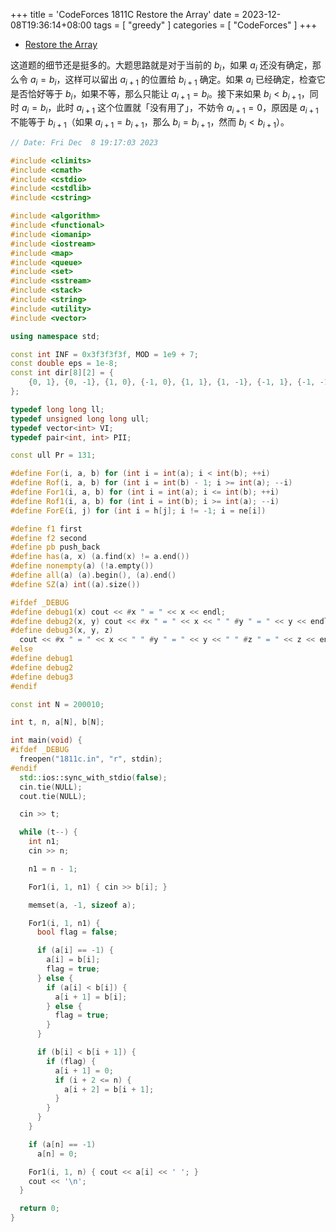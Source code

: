 +++
title = 'CodeForces 1811C Restore the Array'
date = 2023-12-08T19:36:14+08:00
tags = [
    "greedy"
]
categories = [ "CodeForces" ]
+++

- [Restore the Array](https://vjudge.net/problem/CodeForces-1811c)

这道题的细节还是挺多的。大题思路就是对于当前的 $b_i$，如果 $a_i$ 还没有确定，那么令 $a_i = b_i$，这样可以留出 $a_{i + 1}$ 的位置给 $b_{i + 1}$ 确定。如果 $a_{i}$ 已经确定，检查它是否恰好等于 $b_{i}$，如果不等，那么只能让 $a_{i + 1} = b_i$。接下来如果 $b_i < b_{i + 1}$，同时 $a_i = b_i$，此时 $a_{i+1}$ 这个位置就「没有用了」，不妨令 $a_{i + 1} = 0$，原因是 $a_{i + 1}$ 不能等于 $b_{i + 1}$（如果 $a_{i + 1} = b_{i + 1}$，那么 $b_{i} = b_{i + 1}$，然而 $b_i < b_{i + 1}$）。

```cpp
// Date: Fri Dec  8 19:17:03 2023

#include <climits>
#include <cmath>
#include <cstdio>
#include <cstdlib>
#include <cstring>

#include <algorithm>
#include <functional>
#include <iomanip>
#include <iostream>
#include <map>
#include <queue>
#include <set>
#include <sstream>
#include <stack>
#include <string>
#include <utility>
#include <vector>

using namespace std;

const int INF = 0x3f3f3f3f, MOD = 1e9 + 7;
const double eps = 1e-8;
const int dir[8][2] = {
    {0, 1}, {0, -1}, {1, 0}, {-1, 0}, {1, 1}, {1, -1}, {-1, 1}, {-1, -1},
};

typedef long long ll;
typedef unsigned long long ull;
typedef vector<int> VI;
typedef pair<int, int> PII;

const ull Pr = 131;

#define For(i, a, b) for (int i = int(a); i < int(b); ++i)
#define Rof(i, a, b) for (int i = int(b) - 1; i >= int(a); --i)
#define For1(i, a, b) for (int i = int(a); i <= int(b); ++i)
#define Rof1(i, a, b) for (int i = int(b); i >= int(a); --i)
#define ForE(i, j) for (int i = h[j]; i != -1; i = ne[i])

#define f1 first
#define f2 second
#define pb push_back
#define has(a, x) (a.find(x) != a.end())
#define nonempty(a) (!a.empty())
#define all(a) (a).begin(), (a).end()
#define SZ(a) int((a).size())

#ifdef _DEBUG
#define debug1(x) cout << #x " = " << x << endl;
#define debug2(x, y) cout << #x " = " << x << " " #y " = " << y << endl;
#define debug3(x, y, z)                                                        \
  cout << #x " = " << x << " " #y " = " << y << " " #z " = " << z << endl;
#else
#define debug1
#define debug2
#define debug3
#endif

const int N = 200010;

int t, n, a[N], b[N];

int main(void) {
#ifdef _DEBUG
  freopen("1811c.in", "r", stdin);
#endif
  std::ios::sync_with_stdio(false);
  cin.tie(NULL);
  cout.tie(NULL);

  cin >> t;

  while (t--) {
    int n1;
    cin >> n;

    n1 = n - 1;

    For1(i, 1, n1) { cin >> b[i]; }

    memset(a, -1, sizeof a);

    For1(i, 1, n1) {
      bool flag = false;

      if (a[i] == -1) {
        a[i] = b[i];
        flag = true;
      } else {
        if (a[i] < b[i]) {
          a[i + 1] = b[i];
        } else {
          flag = true;
        }
      }

      if (b[i] < b[i + 1]) {
        if (flag) {
          a[i + 1] = 0;
          if (i + 2 <= n) {
            a[i + 2] = b[i + 1];
          }
        }
      }
    }

    if (a[n] == -1)
      a[n] = 0;

    For1(i, 1, n) { cout << a[i] << ' '; }
    cout << '\n';
  }

  return 0;
}
```
